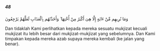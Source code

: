##### 48

<span class="ayah">وَمَا نُرِيهِم مِّنْ ءَايَةٍ إِلَّا هِىَ أَكْبَرُ مِنْ أُخْتِهَا ۖ وَأَخَذْنَٰهُم بِٱلْعَذَابِ لَعَلَّهُمْ يَرْجِعُونَ</span>

<span class="ayah_translation">Dan tidaklah Kami perlihatkan kepada mereka sesuatu mukjizat kecuali mukjizat itu lebih besar dari mukjizat-mukjizat yang sebelumnya. Dan Kami timpakan kepada mereka azab supaya mereka kembali (ke jalan yang benar).</span>
